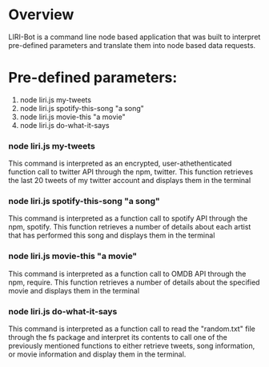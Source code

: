 # Overview

LIRI-Bot is a command line node based application that was built to interpret pre-defined parameters and translate them into node based data requests. 

# Pre-defined parameters:
  1) node liri.js my-tweets
  2) node liri.js spotify-this-song "a song"
  3) node liri.js movie-this "a movie"
  4) node liri.js do-what-it-says

### node liri.js my-tweets
This command is interpreted as an encrypted, user-athethenticated function call to twitter API through the npm, twitter.  This function retrieves the last 20 tweets of my twitter account and displays them in the terminal
 
### node liri.js spotify-this-song "a song"
This command is interpreted as a function call to spotify API through the npm, spotify. This function retrieves a number of details about each artist that has performed this song and displays them in the terminal
 
### node liri.js movie-this "a movie"
This command is interpreted as a function call to OMDB API through the npm, require. This function retrieves a number of details about the specified movie and displays them in the terminal

### node liri.js do-what-it-says
This command is interpreted as a function call to read the "random.txt" file through the fs package and interpret its contents to call one of the previously mentioned functions to either retrieve tweets, song information, or movie information and display them in the terminal.


